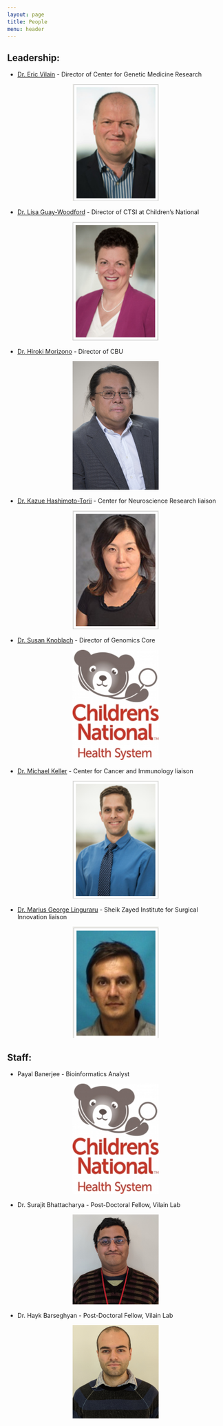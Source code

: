 ```yaml
---
layout: page
title: People
menu: header
---
```


## **Leadership:**

* [Dr. Eric Vilain](https://childrensnational.org/research-and-education/about-cri/faculty-and-leadership-directory/vilian-eric) - Director of Center for Genetic Medicine Research 
<p align="center">
  <img src="images/eric.png " width="200"/>
</p>

* [Dr. Lisa Guay-Woodford](https://childrensnational.org/research-and-education/about-cri/faculty-and-leadership-directory/lisa-guaywoodford) - Director of CTSI at Children’s National
<p align="center">
  <img src="images/lisa.png " width="200"/>
</p>

* [Dr. Hiroki Morizono](https://childrensnational.org/research-and-education/about-cri/faculty-and-leadership-directory/hiroki-morizono) - Director of CBU
<p align="center">
  <img src="images/hiroki.jpg " width="200"/>
</p>

* [Dr. Kazue Hashimoto-Torii](https://childrensnational.org/research-and-education/about-cri/faculty-and-leadership-directory/kazue-hashimototorii) - Center for Neuroscience Research liaison
<p align="center">
  <img src="images/kazue.png " width="200"/>
</p>

* [Dr. Susan Knoblach](https://profiles.ctsicn.org/display/50279?_ga=2.46145506.453476329.1529939006-1530847367.1518640717) - Director of Genomics Core
<p align="center">
  <img src="images/ChildrensNational.jpg " width="200"/>
</p>

* [Dr. Michael Keller](https://childrensnational.org/choose-childrens/find-a-provider/michael-keller) - Center for Cancer and Immunology liaison
<p align="center">
  <img src="images/mike.png " width="200"/>
</p>

* [Dr. Marius George Linguraru](https://childrensnational.org/research-and-education/about-cri/faculty-and-leadership-directory/marius-george-linguraru) - Sheik Zayed Institute for Surgical Innovation liaison
<p align="center">
  <img src="images/ling.png " width="200"/>
</p>

## **Staff:**

* Payal Banerjee - Bioinformatics Analyst
<p align="center">
  <img src="images/ChildrensNational.jpg " width="200"/>
</p>

* Dr. Surajit Bhattacharya - Post-Doctoral Fellow, Vilain Lab
<p align="center">
  <img src="images/surajit.jpg " width="200"/>
</p>

* Dr. Hayk Barseghyan - Post-Doctoral Fellow, Vilain Lab
<p align="center">
  <img src="images/hayk.jpg " width="200"/>
</p>



